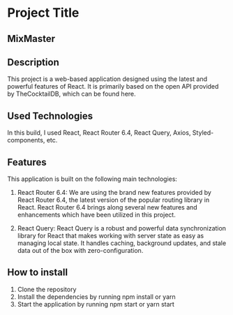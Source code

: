 # Project Title

## MixMaster

## Description

This project is a web-based application designed using the latest and powerful features of React. It is primarily based on the open API provided by TheCocktailDB, which can be found here.

## Used Technologies

In this build, I used React, React Router 6.4, React Query, Axios, Styled-components, etc.

## Features

This application is built on the following main technologies:

1. React Router 6.4: We are using the brand new features provided by React Router 6.4, the latest version of the popular routing library in React. React Router 6.4 brings along several new features and enhancements which have been utilized in this project.

2. React Query: React Query is a robust and powerful data synchronization library for React that makes working with server state as easy as managing local state. It handles caching, background updates, and stale data out of the box with zero-configuration.

## How to install

1. Clone the repository
2. Install the dependencies by running npm install or yarn
3. Start the application by running npm start or yarn start

